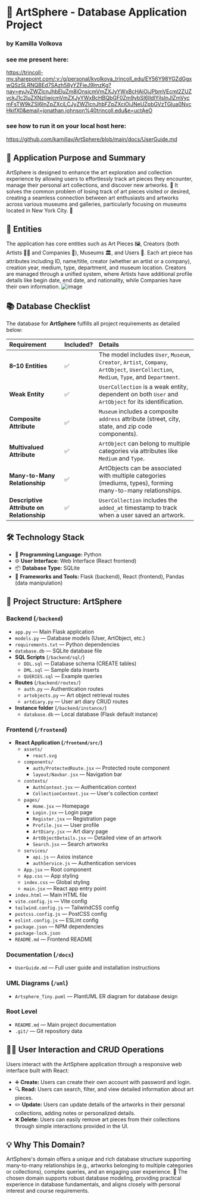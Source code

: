 # 🎨 ArtSphere - Database Application Project

### by Kamilla Volkova

### see me present here:
https://trincoll-my.sharepoint.com/:v:/g/personal/kvolkova_trincoll_edu/EY56Y98YGZdGgxwQSzSLRNQBEd7SAzh58yYZFieJ9lmzKg?nav=eyJyZWZlcnJhbEluZm8iOnsicmVmZXJyYWxBcHAiOiJPbmVEcml2ZUZvckJ1c2luZXNzIiwicmVmZXJyYWxBcHBQbGF0Zm9ybSI6IldlYiIsInJlZmVycmFsTW9kZSI6InZpZXciLCJyZWZlcnJhbFZpZXciOiJNeUZpbGVzTGlua0NvcHkifX0&email=jonathan.johnson%40trincoll.edu&e=uctAeO


### see how to run it on your local host here:
https://github.com/kamillav/ArtSphere/blob/main/docs/UserGuide.md

## 🎯 Application Purpose and Summary
ArtSphere is designed to enhance the art exploration and collection experience by allowing users to effortlessly track art pieces they encounter, manage their personal art collections, and discover new artworks. 🌟 It solves the common problem of losing track of art pieces visited or desired, creating a seamless connection between art enthusiasts and artworks across various museums and galleries, particularly focusing on museums located in New York City. 🗽

## 📌 Entities
The application has core entities such as Art Pieces 🖼️, Creators (both Artists 👨‍🎨 and Companies 🏢), Museums 🏛️, and Users 👥.
Each art piece has attributes including ID, name/title, creator (whether an artist or a company), creation year, medium, type, department, and museum location.
Creators are managed through a unified system, where Artists have additional profile details like begin date, end date, and nationality, while Companies have their own information.
![image](https://github.com/user-attachments/assets/fa61d93e-8f9d-4809-a4ef-af7780c1fd94)

## 📚 Database Checklist

The database for **ArtSphere** fulfills all project requirements as detailed below:

| **Requirement** | **Included?** | **Details** |
|:-----------------|:--------------|:------------|
| **8–10 Entities** | ✅ | The model includes `User`, `Museum`, `Creator`, `Artist`, `Company`, `ArtObject`, `UserCollection`, `Medium`, `Type`, and `Department`. |
| **Weak Entity** | ✅ | `UserCollection` is a weak entity, dependent on both `User` and `ArtObject` for its identification. |
| **Composite Attribute** | ✅ | `Museum` includes a composite `address` attribute (street, city, state, and zip code components). |
| **Multivalued Attribute** | ✅ | `ArtObject` can belong to multiple categories via attributes like `Medium` and `Type`. |
| **Many-to-Many Relationship** | ✅ | ArtObjects can be associated with multiple categories (mediums, types), forming many-to-many relationships. |
| **Descriptive Attribute on Relationship** | ✅ | `UserCollection` includes the `added_at` timestamp to track when a user saved an artwork. |



## 🛠️ Technology Stack
- 🐍 **Programming Language:** Python
- 🌐 **User Interface:** Web Interface (React frontend)
- 📦 **Database Type:** SQLite
- 🚧 **Frameworks and Tools:** Flask (backend), React (frontend), Pandas (data manipulation)
  
## 📂 Project Structure: ArtSphere

### Backend (`/backend`)
- `app.py` — Main Flask application
- `models.py` — Database models (User, ArtObject, etc.)
- `requirements.txt` — Python dependencies
- `database.db` — SQLite database file
- **SQL Scripts** (`/backend/sql/`)
  - `DDL.sql` — Database schema (CREATE tables)
  - `DML.sql` — Sample data inserts
  - `QUERIES.sql` — Example queries
- **Routes** (`/backend/routes/`)
  - `auth.py` — Authentication routes
  - `artobjects.py` — Art object retrieval routes
  - `artdiary.py` — User art diary CRUD routes
- **Instance folder** (`/backend/instance/`)
  - `database.db` — Local database (Flask default instance)

### Frontend (`/frontend`)
- **React Application (`/frontend/src/`)**
  - `assets/`
    - `react.svg`
  - `components/`
    - `auth/ProtectedRoute.jsx` — Protected route component
    - `layout/Navbar.jsx` — Navigation bar
  - `contexts/`
    - `AuthContext.jsx` — Authentication context
    - `CollectionContext.jsx` — User's collection context
  - `pages/`
    - `Home.jsx` — Homepage
    - `Login.jsx` — Login page
    - `Register.jsx` — Registration page
    - `Profile.jsx` — User profile
    - `ArtDiary.jsx` — Art diary page
    - `ArtObjectDetails.jsx` — Detailed view of an artwork
    - `Search.jsx` — Search artworks
  - `services/`
    - `api.js` — Axios instance
    - `authService.js` — Authentication services
  - `App.jsx` — Root component
  - `App.css` — App styling
  - `index.css` — Global styling
  - `main.jsx` — React app entry point
- `index.html` — Main HTML file
- `vite.config.js` — Vite config
- `tailwind.config.js` — TailwindCSS config
- `postcss.config.js` — PostCSS config
- `eslint.config.js` — ESLint config
- `package.json` — NPM dependencies
- `package-lock.json`
- `README.md` — Frontend README

### Documentation (`/docs`)
- `UserGuide.md` — Full user guide and installation instructions

### UML Diagrams (`/uml`)
- `Artsphere_Tiny.puml` — PlantUML ER diagram for database design

### Root Level
- `README.md` — Main project documentation
- `.git/` — Git repository data


## 👩‍💻 User Interaction and CRUD Operations
Users interact with the ArtSphere application through a responsive web interface built with React:

- ➕ **Create:** Users can create their own account with password and login.
- 🔍 **Read:** Users can search, filter, and view detailed information about art pieces.
- ✏️ **Update:** Users can update details of the artworks in their personal collections, adding notes or personalized details.
- ❌ **Delete:** Users can easily remove art pieces from their collections through simple interactions provided in the UI.

## 💡 Why This Domain?
ArtSphere's domain offers a unique and rich database structure supporting many-to-many relationships (e.g., artworks belonging to multiple categories or collections), complex queries, and an engaging user experience. 🎉 The chosen domain supports robust database modeling, providing practical experience in database fundamentals, and aligns closely with personal interest and course requirements.
